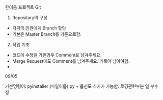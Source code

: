 한이음 프로젝트 Git

1. Repository의 구성 
- 각각의 인원에게 Branch 할당
- 기본은 Master Branch를 기준으로함. 


2. 작업 기초 
- 코드에 수정을 가한경우 Comment로 남겨주세요. 
- Merge Request에도 Comment를 남겨주세요. 기록이 남아야함. 
- 
09/05

기본명령어: pyinstaller (파일이름).py + 옵션도 추가가 가능함. 
로깅관련부분 일 부수정